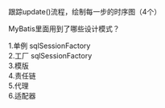跟踪update()流程，绘制每一步的时序图（4个）

MyBatis里面用到了哪些设计模式？

   1.单例   sqlSessionFactory   
   2.工厂   sqlSessionFactory   
   3.模版    
   4.责任链  
   5.代理   
   6.适配器
